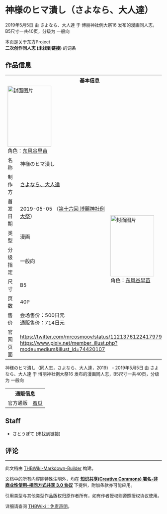 # 神様のヒマ潰し（さよなら、大人達）

<!-- source html: G:\repos\THBWiki-Markdown-Builder\THBWikiMarkdown\Temp\main\f\f8\ns0%3A%E7%A5%9E%E6%A7%98%E3%81%AE%E3%83%92%E3%83%9E%E6%BD%B0%E3%81%97%EF%BC%88%E3%81%95%E3%82%88%E3%81%AA%E3%82%89%E3%80%81%E5%A4%A7%E4%BA%BA%E9%81%94%EF%BC%89.html -->

2019年5月5日 由 さよなら、大人達 于 博丽神社例大祭16 发布的漫画同人志，B5尺寸一共40页，分级为 一般向

本页是关于东方Project  
 **二次创作同人志 (未找到链接)** 的词条
## 作品信息

<table><tbody><tr><th colspan="3">基本信息</th></tr><tr><td class="cover-artwork-mobile" colspan="2"><a href="./文件-神様のヒマ潰し（さよなら、大人達）封面.jpg.md" class="image" title="封面图片"><img alt="封面图片" src="https://upload.thwiki.cc/thumb/a/a1/%E7%A5%9E%E6%A7%98%E3%81%AE%E3%83%92%E3%83%9E%E6%BD%B0%E3%81%97%EF%BC%88%E3%81%95%E3%82%88%E3%81%AA%E3%82%89%E3%80%81%E5%A4%A7%E4%BA%BA%E9%81%94%EF%BC%89%E5%B0%81%E9%9D%A2.jpg/140px-%E7%A5%9E%E6%A7%98%E3%81%AE%E3%83%92%E3%83%9E%E6%BD%B0%E3%81%97%EF%BC%88%E3%81%95%E3%82%88%E3%81%AA%E3%82%89%E3%80%81%E5%A4%A7%E4%BA%BA%E9%81%94%EF%BC%89%E5%B0%81%E9%9D%A2.jpg" decoding="async" loading="lazy" width="140" height="196" srcset="https://upload.thwiki.cc/thumb/a/a1/%E7%A5%9E%E6%A7%98%E3%81%AE%E3%83%92%E3%83%9E%E6%BD%B0%E3%81%97%EF%BC%88%E3%81%95%E3%82%88%E3%81%AA%E3%82%89%E3%80%81%E5%A4%A7%E4%BA%BA%E9%81%94%EF%BC%89%E5%B0%81%E9%9D%A2.jpg/210px-%E7%A5%9E%E6%A7%98%E3%81%AE%E3%83%92%E3%83%9E%E6%BD%B0%E3%81%97%EF%BC%88%E3%81%95%E3%82%88%E3%81%AA%E3%82%89%E3%80%81%E5%A4%A7%E4%BA%BA%E9%81%94%EF%BC%89%E5%B0%81%E9%9D%A2.jpg 1.5x, https://upload.thwiki.cc/thumb/a/a1/%E7%A5%9E%E6%A7%98%E3%81%AE%E3%83%92%E3%83%9E%E6%BD%B0%E3%81%97%EF%BC%88%E3%81%95%E3%82%88%E3%81%AA%E3%82%89%E3%80%81%E5%A4%A7%E4%BA%BA%E9%81%94%EF%BC%89%E5%B0%81%E9%9D%A2.jpg/280px-%E7%A5%9E%E6%A7%98%E3%81%AE%E3%83%92%E3%83%9E%E6%BD%B0%E3%81%97%EF%BC%88%E3%81%95%E3%82%88%E3%81%AA%E3%82%89%E3%80%81%E5%A4%A7%E4%BA%BA%E9%81%94%EF%BC%89%E5%B0%81%E9%9D%A2.jpg 2x" data-file-width="2591" data-file-height="3624"></a><div class="cover-char">角色：<a href="./东风谷早苗.md" title="东风谷早苗">东风谷早苗</a></div></td>
</tr><tr><td class="label">名称</td><td colspan="2"> 神様のヒマ潰し </td></tr><tr><td class="label">制作方</td><td><a href="./さよなら、大人達.md" title="さよなら、大人達">さよなら、大人達</a></td><td class="cover-artwork" rowspan="7" style="min-width:196px;"><a href="./文件-神様のヒマ潰し（さよなら、大人達）封面.jpg.md" class="image" title="封面图片"><img alt="封面图片" src="https://upload.thwiki.cc/thumb/a/a1/%E7%A5%9E%E6%A7%98%E3%81%AE%E3%83%92%E3%83%9E%E6%BD%B0%E3%81%97%EF%BC%88%E3%81%95%E3%82%88%E3%81%AA%E3%82%89%E3%80%81%E5%A4%A7%E4%BA%BA%E9%81%94%EF%BC%89%E5%B0%81%E9%9D%A2.jpg/140px-%E7%A5%9E%E6%A7%98%E3%81%AE%E3%83%92%E3%83%9E%E6%BD%B0%E3%81%97%EF%BC%88%E3%81%95%E3%82%88%E3%81%AA%E3%82%89%E3%80%81%E5%A4%A7%E4%BA%BA%E9%81%94%EF%BC%89%E5%B0%81%E9%9D%A2.jpg" decoding="async" loading="lazy" width="140" height="196" srcset="https://upload.thwiki.cc/thumb/a/a1/%E7%A5%9E%E6%A7%98%E3%81%AE%E3%83%92%E3%83%9E%E6%BD%B0%E3%81%97%EF%BC%88%E3%81%95%E3%82%88%E3%81%AA%E3%82%89%E3%80%81%E5%A4%A7%E4%BA%BA%E9%81%94%EF%BC%89%E5%B0%81%E9%9D%A2.jpg/210px-%E7%A5%9E%E6%A7%98%E3%81%AE%E3%83%92%E3%83%9E%E6%BD%B0%E3%81%97%EF%BC%88%E3%81%95%E3%82%88%E3%81%AA%E3%82%89%E3%80%81%E5%A4%A7%E4%BA%BA%E9%81%94%EF%BC%89%E5%B0%81%E9%9D%A2.jpg 1.5x, https://upload.thwiki.cc/thumb/a/a1/%E7%A5%9E%E6%A7%98%E3%81%AE%E3%83%92%E3%83%9E%E6%BD%B0%E3%81%97%EF%BC%88%E3%81%95%E3%82%88%E3%81%AA%E3%82%89%E3%80%81%E5%A4%A7%E4%BA%BA%E9%81%94%EF%BC%89%E5%B0%81%E9%9D%A2.jpg/280px-%E7%A5%9E%E6%A7%98%E3%81%AE%E3%83%92%E3%83%9E%E6%BD%B0%E3%81%97%EF%BC%88%E3%81%95%E3%82%88%E3%81%AA%E3%82%89%E3%80%81%E5%A4%A7%E4%BA%BA%E9%81%94%EF%BC%89%E5%B0%81%E9%9D%A2.jpg 2x" data-file-width="2591" data-file-height="3624"></a><div class="cover-char">角色：<a href="./东风谷早苗.md" title="东风谷早苗">东风谷早苗</a></div></td>
</tr><tr><td class="label">首发日期</td><td>2019-05-05&#160;（<a href="/展会作品列表?e=%E5%8D%9A%E4%B8%BD%E7%A5%9E%E7%A4%BE%E4%BE%8B%E5%A4%A7%E7%A5%AD%2316">第十六回 博麗神社例大祭</a>）</td></tr><tr><td class="label">类型</td><td>漫画</td></tr><tr><td class="label">分级指定</td><td>一般向</td></tr><tr><td class="label">尺寸</td><td>B5</td></tr><tr><td class="label">页数</td><td>40P</td></tr><tr><td class="label">售价</td><td>会场售价：500日元<br>通贩售价：714日元</td></tr>
<tr><td class="label">官网页面</td><td colspan="2"><a rel="nofollow" class="external free" href="https://twitter.com/mrcosmoov/status/1121376122417979392">https://twitter.com/mrcosmoov/status/1121376122417979392</a><br><a rel="nofollow" class="external free" href="https://www.pixiv.net/member_illust.php?mode=medium&amp;illust_id=74420107">https://www.pixiv.net/member_illust.php?mode=medium&amp;illust_id=74420107</a></td></tr></tbody></table>

神様のヒマ潰し（同人志，さよなら、大人達，2019） - 2019年5月5日 由 さよなら、大人達 于 博丽神社例大祭16 发布的漫画同人志，B5尺寸一共40页，分级为 一般向

<table><tbody><tr><th colspan="3">通贩信息</th></tr><tr><td class="label">官方通贩</td><td colspan="2"><a rel="nofollow" class="external text" href="https://www.melonbooks.co.jp/detail/detail.php?product_id=502774">蜜瓜</a></td></tr></tbody></table>


## Staff
- さとうぽて (未找到链接)

## 评论




---

此文档由 [THBWiki-Markdown-Builder](https://github.com/Delsin-Yu/THBWiki-Markdown-Builder) 构建。

文档中的所有内容除特殊注明外，均在 [**知识共享(Creative Commons) 署名-非商业性使用-相同方式共享 3.0 协议**](https://creativecommons.org/licenses/by-sa/3.0/deed.zh-hans) 下提供，附加条款亦可能应用。

引用类型与其他类型作品版权归原作者所有，如有作者授权则遵照授权协议使用。

详细请查阅 [THBWiki：免责声明](https://thbwiki.cc/THBWiki:%E5%85%8D%E8%B4%A3%E5%A3%B0%E6%98%8E)。

